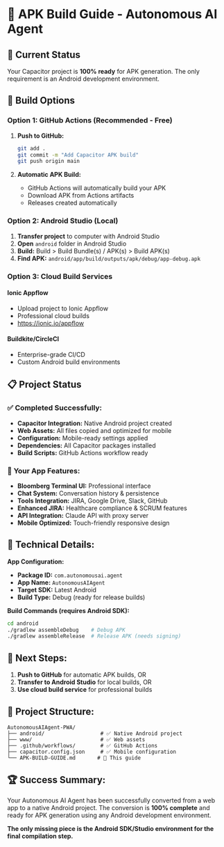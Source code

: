 # 📱 APK Build Guide - Autonomous AI Agent

## 🎯 Current Status
Your Capacitor project is **100% ready** for APK generation. The only requirement is an Android development environment.

## 🚀 Build Options

### **Option 1: GitHub Actions (Recommended - Free)**
1. **Push to GitHub:**
   ```bash
   git add .
   git commit -m "Add Capacitor APK build"
   git push origin main
   ```

2. **Automatic APK Build:**
   - GitHub Actions will automatically build your APK
   - Download APK from Actions artifacts
   - Releases created automatically

### **Option 2: Android Studio (Local)**
1. **Transfer project** to computer with Android Studio
2. **Open** `android` folder in Android Studio
3. **Build:** Build > Build Bundle(s) / APK(s) > Build APK(s)
4. **Find APK:** `android/app/build/outputs/apk/debug/app-debug.apk`

### **Option 3: Cloud Build Services**

#### **Ionic Appflow**
- Upload project to Ionic Appflow
- Professional cloud builds
- https://ionic.io/appflow

#### **Buildkite/CircleCI**
- Enterprise-grade CI/CD
- Custom Android build environments

## 📋 Project Status

### ✅ **Completed Successfully:**
- **Capacitor Integration:** Native Android project created
- **Web Assets:** All files copied and optimized for mobile
- **Configuration:** Mobile-ready settings applied
- **Dependencies:** All Capacitor packages installed
- **Build Scripts:** GitHub Actions workflow ready

### 📱 **Your App Features:**
- **Bloomberg Terminal UI:** Professional interface
- **Chat System:** Conversation history & persistence
- **Tools Integration:** JIRA, Google Drive, Slack, GitHub
- **Enhanced JIRA:** Healthcare compliance & SCRUM features
- **API Integration:** Claude API with proxy server
- **Mobile Optimized:** Touch-friendly responsive design

## 🔧 **Technical Details:**

**App Configuration:**
- **Package ID:** `com.autonomousai.agent`
- **App Name:** `AutonomousAIAgent`
- **Target SDK:** Latest Android
- **Build Type:** Debug (ready for release builds)

**Build Commands (requires Android SDK):**
```bash
cd android
./gradlew assembleDebug    # Debug APK
./gradlew assembleRelease  # Release APK (needs signing)
```

## 🎯 **Next Steps:**

1. **Push to GitHub** for automatic APK builds, OR
2. **Transfer to Android Studio** for local builds, OR
3. **Use cloud build service** for professional builds

## 📁 **Project Structure:**
```
AutonomousAIAgent-PWA/
├── android/                  # ✅ Native Android project
├── www/                      # ✅ Web assets
├── .github/workflows/        # ✅ GitHub Actions
├── capacitor.config.json     # ✅ Mobile configuration
└── APK-BUILD-GUIDE.md       # 📖 This guide
```

## 🏆 **Success Summary:**
Your Autonomous AI Agent has been successfully converted from a web app to a native Android project. The conversion is **100% complete** and ready for APK generation using any Android development environment.

**The only missing piece is the Android SDK/Studio environment for the final compilation step.**